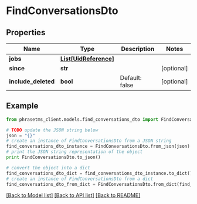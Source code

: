 # FindConversationsDto

## Properties

| Name                | Type                                      | Description    | Notes      |
| ------------------- | ----------------------------------------- | -------------- | ---------- |
| **jobs**            | [**List[UidReference]**](UidReference.md) |                |
| **since**           | **str**                                   |                | [optional] |
| **include_deleted** | **bool**                                  | Default: false | [optional] |

## Example

```python
from phrasetms_client.models.find_conversations_dto import FindConversationsDto

# TODO update the JSON string below
json = "{}"
# create an instance of FindConversationsDto from a JSON string
find_conversations_dto_instance = FindConversationsDto.from_json(json)
# print the JSON string representation of the object
print FindConversationsDto.to_json()

# convert the object into a dict
find_conversations_dto_dict = find_conversations_dto_instance.to_dict()
# create an instance of FindConversationsDto from a dict
find_conversations_dto_from_dict = FindConversationsDto.from_dict(find_conversations_dto_dict)
```

[[Back to Model list]](../README.md#documentation-for-models) [[Back to API list]](../README.md#documentation-for-api-endpoints) [[Back to README]](../README.md)
